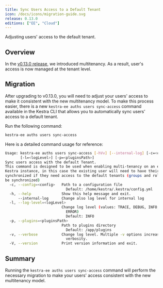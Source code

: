 ```yaml
---
title: Sync Users Access to a Default Tenant
icon: /docs/icons/migration-guide.svg
release: 0.13.0
editions: ["EE", "Cloud"]
---
```


Adjusting users' access to the default tenant.

## Overview

In the [v0.13.0 release](/blogs/2023-11-16-release-0-13.md), we introduced multitenancy. As a result, user's access is now managed at the tenant level.

## Migration

After upgrading to v0.13.0, you will need to adjust your users' access to make it consistent with the new multitenancy model. To make this process easier, there is a new `kestra-ee auths users sync-access` command available in the Kestra CLI that allows you to automatically sync users' access to a default tenant.

Run the following command:

```bash
kestra-ee auths users sync-access
```

Here is a detailed command usage for reference:

```bash
Usage: kestra-ee auths users sync-access [-hVv] [--internal-log] [-c=<config>]
       [-l=<logLevel>] [-p=<pluginsPath>]
Sync users access with the default Tenant.
This command is designed to be used when enabling multi-tenancy on an existing
Kestra instance, in this case the existing user will need to have their access
synchronized if they need access to the default tenants (groups and roles will
be synchronized)
  -c, --config=<config>   Path to a configuration file
                            Default: /home/kestra/.kestra/config.yml
  -h, --help              Show this help message and exit.
      --internal-log      Change also log level for internal log
  -l, --log-level=<logLevel>
                          Change log level (values: TRACE, DEBUG, INFO, WARN,
                            ERROR)
                            Default: INFO
  -p, --plugins=<pluginsPath>
                          Path to plugins directory
                            Default: /app/plugins
  -v, --verbose           Change log level. Multiple -v options increase the
                            verbosity.
  -V, --version           Print version information and exit.
```

## Summary

Running the `kestra-ee auths users sync-access` command will perform the necessary migration to make your users' access consistent with the new multitenancy model.
